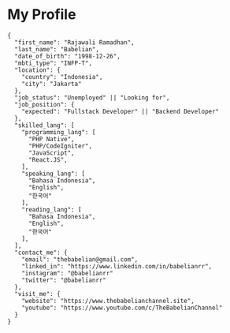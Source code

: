 # My Profile
```
{
  "first_name": "Rajawali Ramadhan",
  "last_name": "Babelian",
  "date_of_birth": "1998-12-26",
  "mbti_type": "INFP-T",
  "location": {
    "country": "Indonesia",
    "city": "Jakarta"
  },
  "job_status": "Unemployed" || "Looking for",
  "job_position": {
    "expected": "Fullstack Developer" || "Backend Developer"
  },
  "skilled_lang": [
    "programming_lang": [
      "PHP Native",
      "PHP/CodeIgniter",
      "JavaScript",
      "React.JS",
    ],
    "speaking_lang": [
      "Bahasa Indonesia",
      "English",
      "한국어"
    ],
    "reading_lang": [
      "Bahasa Indonesia",
      "English",
      "한국어"
    ],
  ],
  "contact_me": {
    "email": "thebabelian@gmail.com",
    "linked_in": "https://www.linkedin.com/in/babelianrr",
    "instagram": "@babelianrr"
    "twitter": "@babelianrr"
  },
  "visit_me": {
    "website": "https://www.thebabelianchannel.site",
    "youtube": "https://www.youtube.com/c/TheBabelianChannel"
  }
}
```

<!---
babelianrr/babelianrr is a ✨ special ✨ repository because its `README.md` (this file) appears on your GitHub profile.
You can click the Preview link to take a look at your changes.
--->
